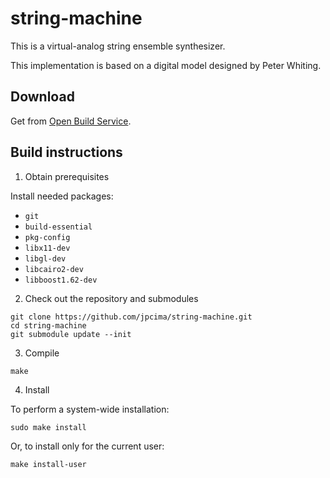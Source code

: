 # string-machine

This is a virtual-analog string ensemble synthesizer.

This implementation is based on a digital model designed by Peter Whiting.

## Download

Get from [Open Build Service](https://software.opensuse.org/download.html?project=home%3Ajpcima&package=string-machine).

## Build instructions

1. Obtain prerequisites

Install needed packages:

- `git`
- `build-essential`
- `pkg-config`
- `libx11-dev`
- `libgl-dev`
- `libcairo2-dev`
- `libboost1.62-dev`

2. Check out the repository and submodules

```
git clone https://github.com/jpcima/string-machine.git
cd string-machine
git submodule update --init
```

3. Compile

```
make
```

4. Install

To perform a system-wide installation:
```
sudo make install
```

Or, to install only for the current user:
```
make install-user
```
